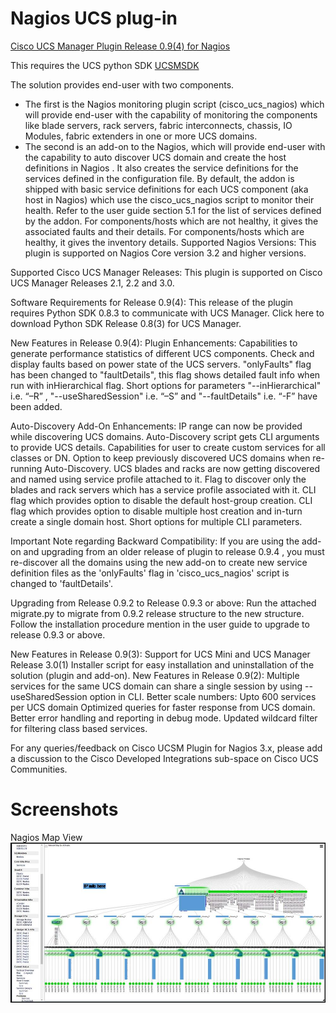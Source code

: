 # Nagios UCS plug-in
[Cisco UCS Manager Plugin Release 0.9(4) for Nagios](https://communities.cisco.com/docs/DOC-52697)

This requires the UCS python SDK [UCSMSDK](https://github.com/thinkitdata/ucsmsdk)


The solution provides end-user with two components.
* The first is the Nagios monitoring plugin script (cisco_ucs_nagios) which will provide end-user with the capability of monitoring the components like blade servers, rack servers, fabric interconnects, chassis, IO Modules, fabric extenders in one or more UCS domains.
* The second is an add-on to the Nagios, which will provide end-user with the capability to auto discover UCS domain and create the host definitions in Nagios . It also creates the service definitions for the services defined in the configuration file. By default, the addon is shipped with basic service definitions for each UCS component (aka host in Nagios) which use the cisco_ucs_nagios script to monitor their health. Refer to the user guide section 5.1 for the list of services defined by the addon. For components/hosts which are not healthy, it gives the associated faults and their details. For components/hosts which are healthy, it gives the inventory details.
Supported Nagios Versions: 
This plugin is supported on Nagios Core version 3.2 and higher versions. 

Supported Cisco UCS Manager Releases: 
This plugin is supported on Cisco UCS Manager Releases 2.1, 2.2 and 3.0. 

Software Requirements for Release 0.9(4): 
This release of the plugin requires Python SDK 0.8.3 to communicate with UCS Manager. Click here to download Python SDK Release 0.8(3) for UCS Manager. 

New Features in Release 0.9(4): 
Plugin Enhancements: 
Capabilities to generate performance statistics of different UCS components. 
Check and display faults based on power state of the UCS servers. 
"onlyFaults" flag has been changed to "faultDetails", this flag shows detailed fault info when run with inHierarchical flag. 
Short options for parameters "--inHierarchical" i.e. “–R” , "--useSharedSession" i.e. “–S” and "--faultDetails" i.e. “-F” have been added. 

Auto-Discovery Add-On Enhancements: 
IP range can now be provided while discovering UCS domains. 
Auto-Discovery script gets CLI arguments to provide UCS details. 
Capabilities for user to create custom services for all classes or DN. 
Option to keep previously discovered UCS domains when re-running Auto-Discovery. 
UCS blades and racks are now getting discovered and named using service profile attached to it. 
Flag to discover only the blades and rack servers which has a service profile associated with it. 
CLI flag which provides option to disable the default host-group creation. 
CLI flag which provides option to disable multiple host creation and in-turn create a single domain host. 
Short options for multiple CLI parameters. 

Important Note regarding Backward Compatibility: 
If you are using the add-on and upgrading from an older release of plugin to release 0.9.4 , you must re-discover all the domains using the new add-on to create new service definition files as the 'onlyFaults' flag in 'cisco_ucs_nagios' script is changed to 'faultDetails'. 

Upgrading from Release 0.9.2 to Release 0.9.3 or above: 
Run the attached migrate.py to migrate from 0.9.2 release structure to the new structure. 
Follow the installation procedure mention in the user guide to upgrade to release 0.9.3 or above. 

New Features in Release 0.9(3): 
Support for UCS Mini and UCS Manager Release 3.0(1) 
Installer script for easy installation and uninstallation of the solution (plugin and add-on). 
New Features in Release 0.9(2): 
Multiple services for the same UCS domain can share a single session by using --useSharedSession option in CLI. 
Better scale numbers: Upto 600 services per UCS domain 
Optimized queries for faster response from UCS domain. 
Better error handling and reporting in debug mode. 
Updated wildcard filter for filtering class based services. 

For any queries/feedback on Cisco UCSM Plugin for Nagios 3.x, please add a discussion to the Cisco Developed Integrations sub-space on Cisco UCS Communities. 

# Screenshots
Nagios Map View
![Nagios Map view](https://github.com/thinkitdata/nagiosstuff/blob/master/UCS-plugin/Nagios%20UCS%20plug-in.jpg)
